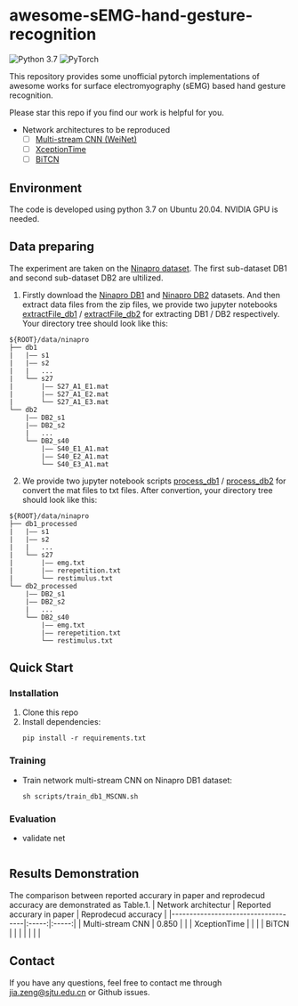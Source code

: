 # awesome-sEMG-hand-gesture-recognition
![Python 3.7](https://img.shields.io/badge/python-3.7-green.svg?style=plastic)
![PyTorch](https://img.shields.io/badge/PyTorch%20-%23EE4C2C.svg?style=plastic)

This repository provides some unofficial pytorch implementations of awesome works for surface electromyography (sEMG) based hand gesture recognition.

Please star this repo if you find our work is helpful for you.

* Network architectures to be reproduced
  * [ ] [Multi-stream CNN (WeiNet)](https://www.sciencedirect.com/science/article/abs/pii/S0167865517304439)
  * [ ] [XceptionTime](https://arxiv.org/abs/1911.03803)
  * [ ] [BiTCN](https://link.springer.com/chapter/10.1007/978-981-33-4932-2_30)

## Environment
The code is developed using python 3.7 on Ubuntu 20.04. NVIDIA GPU is needed.

## Data preparing
The experiment are taken on the [Ninapro dataset](http://ninaweb.hevs.ch/). The first sub-dataset DB1 and second sub-dataset DB2 are ultilized. 
1. Firstly download the [Ninapro DB1](http://ninaweb.hevs.ch/data1) and [Ninapro DB2](http://ninaweb.hevs.ch/data2) datasets. And then extract data files from the zip files, we provide two jupyter notebooks [extractFile_db1](https://github.com/increase24/Ninapro-dataset-processing/blob/master/processing/extractFile_db1.ipynb) / [extractFile_db2](https://github.com/increase24/Ninapro-dataset-processing/blob/master/processing/extractFile_db2.ipynb) for extracting DB1 / DB2 respectively.
Your directory tree should look like this: 

```
${ROOT}/data/ninapro
├── db1
|   |—— s1
|   |—— s2
|   |   ...
|   └── s27
|       |—— S27_A1_E1.mat
|       |—— S27_A1_E2.mat
|       └── S27_A1_E3.mat
└── db2
    |—— DB2_s1
    |—— DB2_s2
    |   ...
    └── DB2_s40
        |—— S40_E1_A1.mat
        |—— S40_E2_A1.mat
        └── S40_E3_A1.mat
```

2. We provide two jupyter notebook scripts [process_db1](https://github.com/increase24/Ninapro-dataset-processing/blob/master/processing/process_db1.ipynb) / [process_db2](https://github.com/increase24/Ninapro-dataset-processing/blob/master/processing/process_db2.ipynb) for convert the mat files to txt files.
After convertion, your directory tree should look like this: 
```
${ROOT}/data/ninapro
├── db1_processed
|   |—— s1
|   |—— s2
|   |   ...
|   └── s27
|       |—— emg.txt
|       |—— rerepetition.txt
|       └── restimulus.txt
└── db2_processed
    |—— DB2_s1
    |—— DB2_s2
    |   ...
    └── DB2_s40
        |—— emg.txt
        |—— rerepetition.txt
        └── restimulus.txt
```

## Quick Start
### Installation
1. Clone this repo
2. Install dependencies:
   ```
   pip install -r requirements.txt
   ```
### Training
* Train network multi-stream CNN on Ninapro DB1 dataset:
  ```
  sh scripts/train_db1_MSCNN.sh
  ```
### Evaluation
* validate net
  ```
  
  ```

## Results Demonstration
The comparison between reported accurary in paper and reprodecud accuracy are demonstrated as Table.1.
|  Network architectur               |   Reported accurary in paper   |   Reprodecud accuracy |
|------------------------------------|:-----:|:-----:|
| Multi-stream CNN             | 0.850 |  |
| XceptionTime                 |   |   |
| BiTCN                        |   |   | 
|                              |   |   | 

## Contact
If you have any questions, feel free to contact me through jia.zeng@sjtu.edu.cn or Github issues.